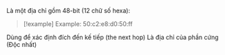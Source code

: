Là một địa chỉ gồm 48-bit (12 chữ số hexa):
>[!example] Example: 50:c2:e8:d0:50:ff

Dùng để xác định đích đến kế tiếp (the next hop)
Là địa chỉ của phần cứng (Độc nhất)